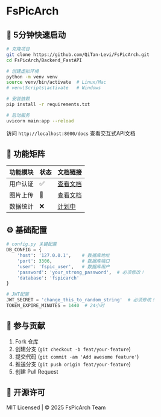 # FsPicArch

## 🚀 5分钟快速启动

```bash
# 克隆项目
git clone https://github.com/QiTan-Levi/FsPicArch.git
cd FsPicArch/Backend_FastAPI

# 创建虚拟环境
python -m venv venv
source venv/bin/activate  # Linux/Mac
# venv\Scripts\activate   # Windows

# 安装依赖
pip install -r requirements.txt

# 启动服务
uvicorn main:app --reload
```

访问 `http://localhost:8000/docs` 查看交互式API文档

## 🌟 功能矩阵

| 功能模块       | 状态 | 文档链接                  |
|----------------|------|---------------------------|
| 用户认证       | ✅   | [查看文档](#oauth2-api)   |
| 图片上传       | 🚧   | [查看文档](#upload-api)   |
| 数据统计       | ❌   | [计划中](#roadmap)        |

## ⚙️ 基础配置

```python
# config.py 关键配置
DB_CONFIG = {
    'host': '127.0.0.1',    # 数据库地址
    'port': 3306,           # 数据库端口
    'user': 'fspic_user',   # 数据库用户
    'password': 'your_strong_password',  # 必须修改！
    'database': 'fspicarch'
}

# JWT配置
JWT_SECRET = 'change_this_to_random_string'  # 必须修改！
TOKEN_EXPIRE_MINUTES = 1440  # 24小时
```

## 🤲 参与贡献
1. Fork 仓库
2. 创建分支 (`git checkout -b feat/your-feature`)
3. 提交代码 (`git commit -am 'Add awesome feature'`)
4. 推送分支 (`git push origin feat/your-feature`)
5. 创建 Pull Request

## 📜 开源许可
MIT Licensed | © 2025 FsPicArch Team
